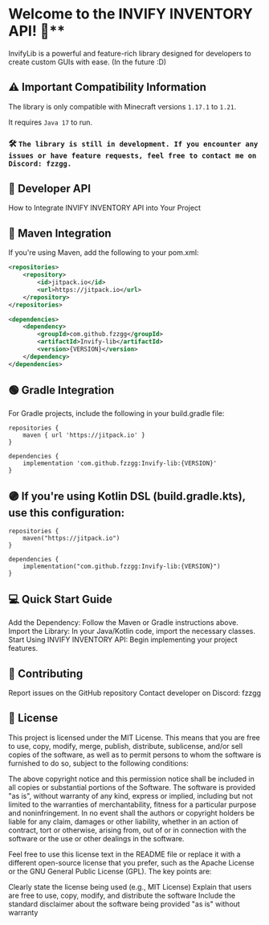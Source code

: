 
# Welcome to the INVIFY INVENTORY API! 🚀**</span>

InvifyLib is a powerful and feature-rich library designed for developers to create custom GUIs with ease. (In the future :D)

## ⚠️ Important Compatibility Information

The library is only compatible with Minecraft versions ```1.17.1``` to ```1.21```.

It requires ```Java 17``` to run.

### 🛠️ ```The library is still in development. If you encounter any issues or have feature requests, feel free to contact me on Discord: fzzgg.```

## 👷 Developer API

How to Integrate INVIFY INVENTORY API into Your Project

## 🔴 Maven Integration

If you're using Maven, add the following to your pom.xml:

```xml
<repositories>
    <repository>
        <id>jitpack.io</id>
        <url>https://jitpack.io</url>
    </repository>
</repositories>

```

```xml
<dependencies>
    <dependency>
        <groupId>com.github.fzzgg</groupId>
        <artifactId>Invify-lib</artifactId>
        <version>{VERSION}</version>
    </dependency>
</dependencies>

```

## 🟢 Gradle Integration

For Gradle projects, include the following in your build.gradle file:

```
repositories {
    maven { url 'https://jitpack.io' }
}

```
```
dependencies {
    implementation 'com.github.fzzgg:Invify-lib:{VERSION}'
}

```

## 🟣 If you're using Kotlin DSL (build.gradle.kts), use this configuration:

```
repositories {
    maven("https://jitpack.io")
}
```

```
dependencies {
    implementation("com.github.fzzgg:Invify-lib:{VERSION}")
}

```
## 💻 Quick Start Guide

Add the Dependency: Follow the Maven or Gradle instructions above.
Import the Library: In your Java/Kotlin code, import the necessary classes.
Start Using INVIFY INVENTORY API: Begin implementing your project features.

## 🤝 Contributing

Report issues on the GitHub repository
Contact developer on Discord: fzzgg

## 📜 License

This project is licensed under the MIT License. This means that you are free to use, copy, modify, merge, publish, distribute, sublicense, and/or sell copies of the software, as well as to permit persons to whom the software is furnished to do so, subject to the following conditions:

The above copyright notice and this permission notice shall be included in all copies or substantial portions of the Software.
The software is provided "as is", without warranty of any kind, express or implied, including but not limited to the warranties of merchantability, fitness for a particular purpose and noninfringement. In no event shall the authors or copyright holders be liable for any claim, damages or other liability, whether in an action of contract, tort or otherwise, arising from, out of or in connection with the software or the use or other dealings in the software.

Feel free to use this license text in the README file or replace it with a different open-source license that you prefer, such as the Apache License or the GNU General Public License (GPL). The key points are:

Clearly state the license being used (e.g., MIT License)
Explain that users are free to use, copy, modify, and distribute the software
Include the standard disclaimer about the software being provided "as is" without warranty
